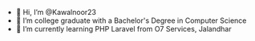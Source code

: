 - 👋 Hi, I’m @Kawalnoor23
- 👀 I’m college graduate with a Bachelor's Degree in Computer Science
- 🌱 I’m currently learning PHP Laravel from O7 Services, Jalandhar

<!---
Kawalnoor23/Kawalnoor23 is a ✨ special ✨ repository because its `README.md` (this file) appears on your GitHub profile.
You can click the Preview link to take a look at your changes.
--->
